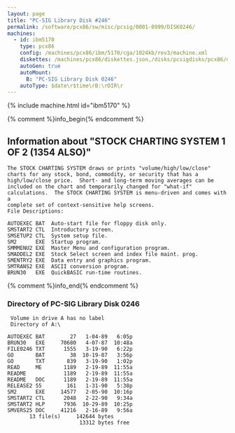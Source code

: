 ```yaml
---
layout: page
title: "PC-SIG Library Disk #246"
permalink: /software/pcx86/sw/misc/pcsig/0001-0999/DISK0246/
machines:
  - id: ibm5170
    type: pcx86
    config: /machines/pcx86/ibm/5170/cga/1024kb/rev3/machine.xml
    diskettes: /machines/pcx86/diskettes.json,/disks/pcsigdisks/pcx86/diskettes.json
    autoGen: true
    autoMount:
      B: "PC-SIG Library Disk 0246"
    autoType: $date\r$time\rB:\rDIR\r
---
```


{% include machine.html id="ibm5170" %}

{% comment %}info_begin{% endcomment %}

## Information about "STOCK CHARTING SYSTEM 1 OF 2 (1354 ALSO)"

    The STOCK CHARTING SYSTEM draws or prints "volume/high/low/close"
    charts for any stock, bond, commodity, or security that has a
    high/low/close price.  Short- and long-term moving averages can be
    included on the chart and temporarily changed for "what-if"
    calculations.  The STOCK CHARTING SYSTEM is menu-driven and comes with a
    complete set of context-sensitive help screens.
    File Descriptions:
    
    AUTOEXEC BAT  Auto-start file for floppy disk only.
    SMSTART2 CTL  Introductory screen.
    SMSETUP2 CTL  System setup file.
    SM2      EXE  Startup program.
    SMMMENU2 EXE  Master Menu and configuration program.
    SMADDEL2 EXE  Stock Select screen and index file maint. prog.
    SMENTRY2 EXE  Data entry and graphics program.
    SMTRANS2 EXE  ASCII conversion program.
    BRUN30   EXE  QuickBASIC run-time routines.
{% comment %}info_end{% endcomment %}


### Directory of PC-SIG Library Disk 0246

     Volume in drive A has no label
     Directory of A:\

    AUTOEXEC BAT        27   1-04-89   6:05p
    BRUN30   EXE     70680   4-07-87  10:48a
    FILE0246 TXT      1555   3-19-90   6:22p
    GO       BAT        38  10-19-87   3:56p
    GO       TXT       839   3-19-90   1:02p
    READ     ME       1189   2-19-89  11:55a
    README            1189   2-19-89  11:55a
    README   DOC      1189   2-19-89  11:55a
    RELEASE2 55        161   1-31-90   5:38p
    SM2      EXE     14577   2-05-90  10:16p
    SMSTART2 CTL      2048   2-22-90   9:34a
    SMSTART2 HLP      7936  10-29-89  10:25p
    SMVERS25 DOC     41216   2-16-89   9:56a
           13 file(s)     142644 bytes
                           13312 bytes free
